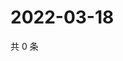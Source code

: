 # 2022-03-18

共 0 条

<!-- BEGIN WEIBO -->
<!-- 最后更新时间 Fri Mar 18 2022 06:53:42 GMT+0800 (China Standard Time) -->

<!-- END WEIBO -->
